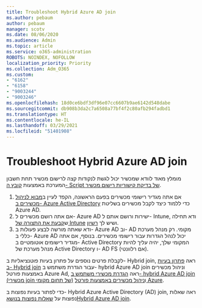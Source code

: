 ```yaml
---
title: Troubleshoot Hybrid Azure AD join
ms.author: pebaum
author: pebaum
manager: scotv
ms.date: 08/06/2020
ms.audience: Admin
ms.topic: article
ms.service: o365-administration
ROBOTS: NOINDEX, NOFOLLOW
localization_priority: Priority
ms.collection: Adm_O365
ms.custom:
- "6162"
- "6158"
- "9003244"
- "9003246"
ms.openlocfilehash: 18d0ce6bdf3df96e07cc6607b9ae6142d548dabe
ms.sourcegitcommit: db908b3da2c7a6508a77bf4f2c80afb294fadbd1
ms.translationtype: HT
ms.contentlocale: he-IL
ms.lasthandoff: 03/29/2021
ms.locfileid: "51401908"
---
```

# <a name="troubleshoot-hybrid-azure-ad-join"></a>Troubleshoot Hybrid Azure AD join

מומלץ מאוד לוודא שמכשיר יכול לגשת לנקודות קצה לרישום מכשיר תחת חשבון המערכת באמצעות [קובץ ה- Script של בדיקת קישוריות רישום מכשיר](https://docs.microsoft.com/samples/azure-samples/testdeviceregconnectivity/testdeviceregconnectivity/).

1. אם אתה מגדיר רישומי מכשירים בפעם הראשונה, הקפד לעיין ב[מבוא לניהול מכשירים ב- Azure Active Directory](https://docs.microsoft.com/samples/azure-samples/testdeviceregconnectivity/testdeviceregconnectivity/) כדי ללמוד כיצד לקבל מכשירים בשליטת Azure AD.
1. אם אתה רושם מכשירים ל- Azure AD ישירות ורושם אותם ל- Intune, ודא תחילה ש[קבעת את התצורה של Intune](https://docs.microsoft.com/mem/intune/enrollment/device-enrollment?WT.mc_id=Portal-Microsoft_Azure_Support) ושיש לך [רשיון](https://docs.microsoft.com/mem/intune/fundamentals/licenses-assign?WT.mc_id=Portal-Microsoft_Azure_Support).
1. ודא שאתה מורשה לבצע פעולות ב- Azure AD וב- AD מקומי. רק מנהל מערכת כללי ב- Azure AD יכול לנהל הגדרות עבור רישומי מכשירים. בנוסף, אם אתה מגדיר רישומים אוטומטיים ב- Active Directory המקומי שלך, יהיה עליך להיות מנהל מערכת של Active Directory ו- AD FS (אם רלוונטי).

לקבלת פרטים נוספים על פתרון בעיות פוטנציאליות ב- Hybrid join, ראה [פתרון בעיות ב- Hybrid join](https://docs.microsoft.com/azure/active-directory/devices/troubleshoot-hybrid-join-windows-current) עבור הגדרת משתמש ב- hybrid Azure AD join וניהול מכשירים באמצעות פורטל Azure Ad, ראה [הגדרת מכשירי משתמש ב- hybrid Azure AD join (מכשירי join של תחום מקומי)](https://docs.microsoft.com/azure/active-directory/devices/hybrid-azuread-join-plan?WT.mc_id=Portal-Microsoft_Azure_Support) ו[ניהול מכשירים באמצעות פורטל Azure](https://docs.microsoft.com/azure/active-directory/devices/device-management-azure-portal?WT.mc_id=Portal-Microsoft_Azure_Support).

כדי לפתור בעיות נפוצות ב- Hybrid Azure Active Directory (AD) join, ראה שאלות נפוצות על [שאלות נפוצות בנושאHybrid Azure AD join](https://docs.microsoft.com/azure/active-directory/devices/faq#hybrid-azure-ad-join-faq).
